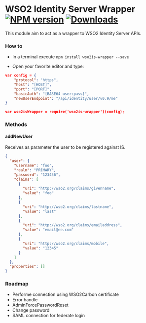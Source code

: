 # WSO2 Identity Server Wrapper [![NPM version][npm-image]][npm-url] [![Downloads][downloads-image]][npm-url]

This module aim to act as a wrapper to WSO2 Identity Server APIs.

### How to 

- In a terminal execute `npm install wso2is-wrapper --save`

- Open your favorite editor and type:

``` json
var config = {
    "protocol": "https",
    "host": "[HOST]",
    "port": "[PORT]",
    "basicAuth": "[BASE64 user:pass]",
    "newUserEndpoint": "/api/identity/user/v0.9/me"
}

var wso2isWrapper = require('wso2is-wrapper')(config);
```

### Methods

#### addNewUser

Receives as parameter the user to be registered against IS. 

``` json
{
  "user": {
    "username": "foo",
    "realm": "PRIMARY",
    "password": "123456",
    "claims": [
      {
        "uri": "http://wso2.org/claims/givenname",
        "value": "foo"
      },
      {
        "uri": "http://wso2.org/claims/lastname",
        "value": "last"
      },
      {
        "uri": "http://wso2.org/claims/emailaddress",
        "value": "email@ee.com"
      },
      {
        "uri": "http://wso2.org/claims/mobile",
        "value": "12345"
      }
    ]
  },
  "properties": []
}
```

### Roadmap 

- Performe connection using WSO2Carbon certificate
- Error handle
- AdminForcePasswordReset
- Change password
- SAML connection for federate login

[npm-url]: https://npmjs.org/package/wso2is-wrapper
[npm-image]: https://img.shields.io/npm/v/wso2is-wrapper.svg

[downloads-image]: https://img.shields.io/npm/dm/wso2is-wrapper.svg